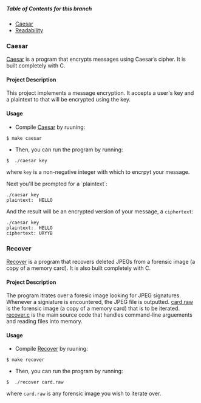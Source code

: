 ##### Table of Contents for this branch

- [Caesar](#caesar)
- [Readability](#readability)

### Caesar
[Caesar](/caesar.c) is a program that encrypts messages using Caesar’s cipher. It is built completely with C.

#### Project Description

This project implements a message encryption. It accepts a user's key and a plaintext to that will be encrypted using the key.

#### Usage

- Compile [Caesar](/caesar.c) by ruuning:
```
$ make caesar
```

- Then, you can run the program by running:
```
$  ./caesar key
```
where `key` is a non-negative integer with which to encrpyt your message.

<p>Next you'll be prompted for a `plaintext`:</p>

```
./caesar key
plaintext:  HELLO
```
And the result will be an encrypted version of your message, a `ciphertext`:

```
./caesar key
plaintext:  HELLO
ciphertext: URYYB
```



### Recover
[Recover](/Recover) is a program that recovers deleted JPEGs from a forensic image (a copy of a memory card). It is also built completely with C.

#### Project Description

The program itrates over a foresic image looking for JPEG signatures. Whenever a signiature is encountered, the JPEG file is outputted. [card.raw](/Recover/card.raw) is the forensic image (a copy of a memory card) that is to be iterated. [recover.c](/Recover/recover.c) is the main source code that handles command-line arguements and reading files into memory.

#### Usage

- Compile [Recover](/Recover) by ruuning:
```
$ make recover
```

- Then, you can run the program by running:
```
$  ./recover card.raw
```
where `card.raw` is any forensic image you wish to iterate over.
